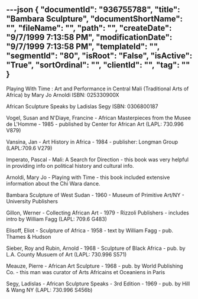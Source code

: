 ---json
{
  "documentId": "936755788",
  "title": "Bambara Sculpture",
  "documentShortName": "",
  "fileName": "",
  "path": "",
  "createDate": "9/7/1999 7:13:58 PM",
  "modificationDate": "9/7/1999 7:13:58 PM",
  "templateId": "",
  "segmentId": "80",
  "isRoot": "False",
  "isActive": "True",
  "sortOrdinal": "",
  "clientId": "",
  "tag": ""
}
---

Playing With Time : Art and Performance in Central Mali (Traditional Arts of Africa) 
by Mary Jo Arnoldi
ISBN: 025330900X 

African Sculpture Speaks 
by Ladislas Segy 
ISBN: 0306800187 

Vogel, Susan and N'Diaye, Francine - African Masterpieces from the Musee de L'Homme - 1985 - published by Center for African Art (LAPL: 730.996 V879)

Vansina, Jan - Art History in Africa - 1984 - publisher: Longman Group (LAPL:709.6 V279)

Imperato, Pascal - Mali: A Search for Direction - this book was very helpful in providing info on political history and cultural info.

Arnoldi, Mary Jo - Playing with Time - this book included extensive information about the Chi Wara dance.

Bambara Sculpture of  West Sudan - 1960 - Museum of Primitive Art/NY - University Publishers

Gillon, Werner - Collecting African Art - 1979 - Rizzoli Publishers - includes intro by William Fagg (LAPL: 709.6 G483)

Elisoff, Eliot - Sculpture of Africa - 1958 - text by William Fagg - pub. Thames & Hudson

Sieber, Roy and Rubin, Arnold - 1968 - Sculpture of Black Africa - pub. by L.A. County Musuem of Art (LAPL: 730.996 S571)

Meauze, Pierre - African Art Sculpture - 1968 - pub. by World Publishing Co. - this man was curator of Arts Africains et Oceaniens in Paris

Segy, Ladislas - African Sculpture Speaks - 3rd Edition - 1969 - pub. by Hill & Wang NY (LAPL: 730.996 S456b)
